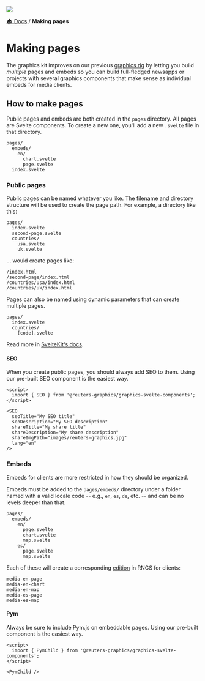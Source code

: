 ![](https://graphics.thomsonreuters.com/style-assets/images/logos/reuters-graphics-logo/svg/graphics-logo-color-dark.svg)

[🏠 Docs](https://github.com/reuters-graphics/bluprint_graphics-kit/blob/master/docs/developers/README.md) / **Making pages**

# Making pages

The graphics kit improves on our previous [graphics rig](https://github.com/reuters-graphics/bluprint_graphics-rig/) by letting you build _multiple_ pages and embeds so you can build full-fledged newsapps or projects with several graphics components that make sense as individual embeds for media clients.

## How to make pages

Public pages and embeds are both created in the `pages` directory. All pages are Svelte components. To create a new one, you'll add a new `.svelte` file in that directory.

```
pages/
  embeds/
    en/
      chart.svelte
      page.svelte
  index.svelte
```

### Public pages

Public pages can be named whatever you like. The filename and directory structure will be used to create the page path. For example, a directory like this:

```
pages/
  index.svelte
  second-page.svelte
  countries/
    usa.svelte
    uk.svelte
```

... would create pages like:

```
/index.html
/second-page/index.html
/countries/usa/index.html
/countries/uk/index.html
```

Pages can also be named using dynamic parameters that can create multiple pages.

```
pages/
  index.svelte
  countries/
    [code].svelte
```

Read more in [SvelteKit's docs](https://kit.svelte.dev/docs#routing-pages).

#### SEO

When you create public pages, you should always add SEO to them. Using our pre-built SEO component is the easiest way.

```svelte
<script>
  import { SEO } from '@reuters-graphics/graphics-svelte-components';
</script>

<SEO
  seoTitle="My SEO title"
  seoDescription="My SEO description"
  shareTitle="My share title"
  shareDescription="My share description"
  shareImgPath="images/reuters-graphics.jpg"
  lang="en"
/>
```

### Embeds

Embeds for clients are more restricted in how they should be organized.

Embeds must be added to the `pages/embeds/` directory under a folder named with a valid locale code -- e.g., `en`, `es`, `de`, etc. -- and can be no levels deeper than that.

```
pages/
  embeds/
    en/
      page.svelte
      chart.svelte
      map.svelte
    es/
      page.svelte
      map.svelte
```

Each of these will create a corresponding [edition](https://github.com/reuters-graphics/bluprint_graphics-kit/issues/1#issuecomment-811891029) in RNGS for clients:

```
media-en-page
media-en-chart
media-en-map
media-es-page
media-es-map
```

#### Pym

Always be sure to include Pym.js on embeddable pages. Using our pre-built component is the easiest way.

```svelte
<script>
  import { PymChild } from '@reuters-graphics/graphics-svelte-components';
</script>

<PymChild />
```
